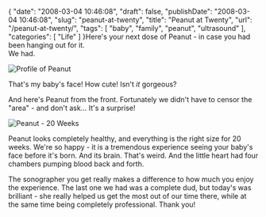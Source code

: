 {
    "date": "2008-03-04 10:46:08",
    "draft": false,
    "publishDate": "2008-03-04 10:46:08",
    "slug": "peanut-at-twenty",
    "title": "Peanut at Twenty",
    "url": "\/peanut-at-twenty\/",
    "tags": [
        "baby",
        "family",
        "peanut",
        "ultrasound"
    ],
    "categories": [
        "Life"
    ]
}Here's your next dose of Peanut - in case you had been hanging out for
it.\
We had.

![Profile of
Peanut](//farm4.static.flickr.com/3180/2310043162_cdbf33ffc3.jpg)

That's my baby's face! How cute! Isn't *it* gorgeous?

And here's Peanut from the front. Fortunately we didn't have to censor
the "area" - and don't ask... It's a surprise!

![Peanut - 20
Weeks](//farm4.static.flickr.com/3211/2309217933_f83544804c.jpg)

Peanut looks completely healthy, and everything is the right size for 20
weeks. We're so happy - it is a tremendous experience seeing your baby's
face before it's born. And its brain. That's weird. And the little heart
had four chambers pumping blood back and forth.

The sonographer you get really makes a difference to how much you enjoy
the experience. The last one we had was a complete dud, but today's was
brilliant - she really helped us get the most out of our time there,
while at the same time being completely professional. Thank you!
